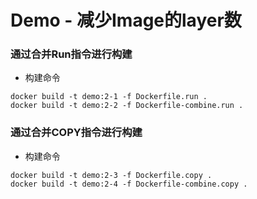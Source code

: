 # Demo - 减少Image的layer数
### 通过合并Run指令进行构建
* 构建命令
```
docker build -t demo:2-1 -f Dockerfile.run .
docker build -t demo:2-2 -f Dockerfile-combine.run .
```

### 通过合并COPY指令进行构建
* 构建命令
```
docker build -t demo:2-3 -f Dockerfile.copy .
docker build -t demo:2-4 -f Dockerfile-combine.copy .
```